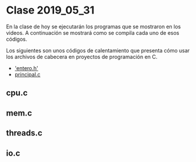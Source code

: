 # Clase 2019_05_31

En la clase de hoy se ejecutarán los programas que se mostraron en los videos. A continuación se mostrará como se compila cada uno de esos códigos.

Los siguientes son unos códigos de calentamiento que presenta cómo usar los archivos de cabecera en proyectos de programación en C.

* ['entero.h'](entero.h)
* [principal.c](principal.c)

## cpu.c

## mem.c

## threads.c

## io.c

